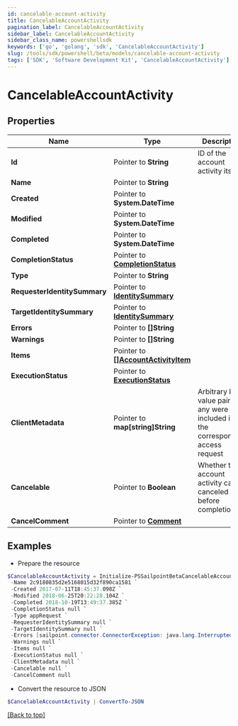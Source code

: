```yaml
---
id: cancelable-account-activity
title: CancelableAccountActivity
pagination_label: CancelableAccountActivity
sidebar_label: CancelableAccountActivity
sidebar_class_name: powershellsdk
keywords: ['go', 'golang', 'sdk', 'CancelableAccountActivity'] 
slug: /tools/sdk/powershell/beta/models/cancelable-account-activity
tags: ['SDK', 'Software Development Kit', 'CancelableAccountActivity']
---
```



# CancelableAccountActivity

## Properties

Name | Type | Description | Notes
------------ | ------------- | ------------- | -------------
**Id** |  Pointer to **String** | ID of the account activity itself | [optional] 
**Name** |  Pointer to **String** |  | [optional] 
**Created** |  Pointer to **System.DateTime** |  | [optional] 
**Modified** |  Pointer to **System.DateTime** |  | [optional] 
**Completed** |  Pointer to **System.DateTime** |  | [optional] 
**CompletionStatus** |  Pointer to [**CompletionStatus**](completion-status) |  | [optional] 
**Type** |  Pointer to **String** |  | [optional] 
**RequesterIdentitySummary** |  Pointer to [**IdentitySummary**](identity-summary) |  | [optional] 
**TargetIdentitySummary** |  Pointer to [**IdentitySummary**](identity-summary) |  | [optional] 
**Errors** |  Pointer to **[]String** |  | [optional] 
**Warnings** |  Pointer to **[]String** |  | [optional] 
**Items** |  Pointer to [**[]AccountActivityItem**](account-activity-item) |  | [optional] 
**ExecutionStatus** |  Pointer to [**ExecutionStatus**](execution-status) |  | [optional] 
**ClientMetadata** |  Pointer to **map[string]String** | Arbitrary key-value pairs, if any were included in the corresponding access request | [optional] 
**Cancelable** |  Pointer to **Boolean** | Whether the account activity can be canceled before completion | [optional] 
**CancelComment** |  Pointer to [**Comment**](comment) |  | [optional] 

## Examples

- Prepare the resource
```powershell
$CancelableAccountActivity = Initialize-PSSailpointBetaCancelableAccountActivity  -Id 2c9180835d2e5168015d32f890ca1581 `
 -Name 2c9180835d2e5168015d32f890ca1581 `
 -Created 2017-07-11T18:45:37.098Z `
 -Modified 2018-06-25T20:22:28.104Z `
 -Completed 2018-10-19T13:49:37.385Z `
 -CompletionStatus null `
 -Type appRequest `
 -RequesterIdentitySummary null `
 -TargetIdentitySummary null `
 -Errors [sailpoint.connector.ConnectorException: java.lang.InterruptedException: Timeout waiting for response to message 0 from client 57a4ab97-ab3f-4aef-9fe2-0eaf15c73d26 after 60 seconds.] `
 -Warnings null `
 -Items null `
 -ExecutionStatus null `
 -ClientMetadata null `
 -Cancelable null `
 -CancelComment null
```

- Convert the resource to JSON
```powershell
$CancelableAccountActivity | ConvertTo-JSON
```


[[Back to top]](#) 


